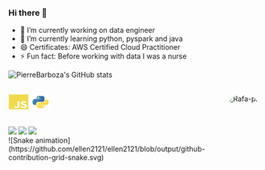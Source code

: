 ### Hi there 👋

- 🔭 I’m currently working on data engineer
- 🌱 I’m currently learning python, pyspark and java
- 😄 Certificates: AWS Certified Cloud Practitioner
- ⚡ Fun fact: Before working with data I was a nurse

![PierreBarboza's GitHub stats](https://github-readme-stats.vercel.app/api?username=PierreBarboza&theme=radical)

<div style="display: inline_block"><br>
  <img align="center" alt="Pierre-Js" height="30" width="40" src="https://raw.githubusercontent.com/devicons/devicon/master/icons/javascript/javascript-plain.svg">
  <img align="center" alt="Pierre-Python" height="30" width="40" src="https://raw.githubusercontent.com/devicons/devicon/master/icons/python/python-original.svg">
  <img align="right" alt="Rafa-pic" height="150" style="border-radius:50px;" src="https://i.kym-cdn.com/photos/images/newsfeed/001/315/785/807.gif?width=676&height=676">
</div>
<br>
<br>
<div>
  <a href="https://www.instagram.com/h.barboza_/" target="_blank"><img src="https://img.shields.io/badge/-Instagram-%23E4405F?style=for-the-badge&logo=instagram&logoColor=white" target="_blank"></a>
  <a href = "mailto:phcorp.dev@gmail.com"><img src="https://img.shields.io/badge/-Gmail-%23333?style=for-the-badge&logo=gmail&logoColor=white" target="_blank"></a>
  <a href="https://www.linkedin.com/in/pedro-henrique-leite-barboza-66522a227" target="_blank"><img src="https://img.shields.io/badge/-LinkedIn-%230077B5?style=for-the-badge&logo=linkedin&logoColor=white" target="_blank"></a> 
</div>
![Snake animation](https://github.com/ellen2121/ellen2121/blob/output/github-contribution-grid-snake.svg)
